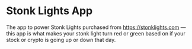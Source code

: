 # Stonk Lights App
The app to power Stonk Lights purchased from <https://stonklights.com> — this app is what makes your stonk light turn red or green based on if your stock or crypto is going up or down that day.
